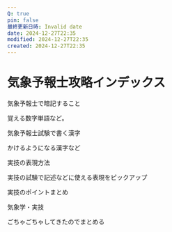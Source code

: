 ```yaml
---
Q: true
pin: false
最終更新日時: Invalid date
date: 2024-12-27T22:35
modified: 2024-12-27T22:35
created: 2024-12-27T22:35
---
```

# 気象予報士攻略インデックス

気象予報士で暗記すること

覚える数字単語など。

気象予報士試験で書く漢字

かけるようになる漢字など

実技の表現方法

実技の試験で記述などに使える表現をピックアップ

実技のポイントまとめ

気象学・実技

ごちゃごちゃしてきたのでまとめる